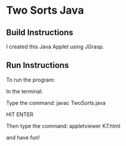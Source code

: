 # Two Sorts Java

## Build Instructions

I created this Java Applet using JGrasp.

## Run Instructions

To run the program:

In the terminal:

Type the command: javac TwoSorts.java

HIT ENTER

Then type the command: appletviewer K7.html

and have fun!

